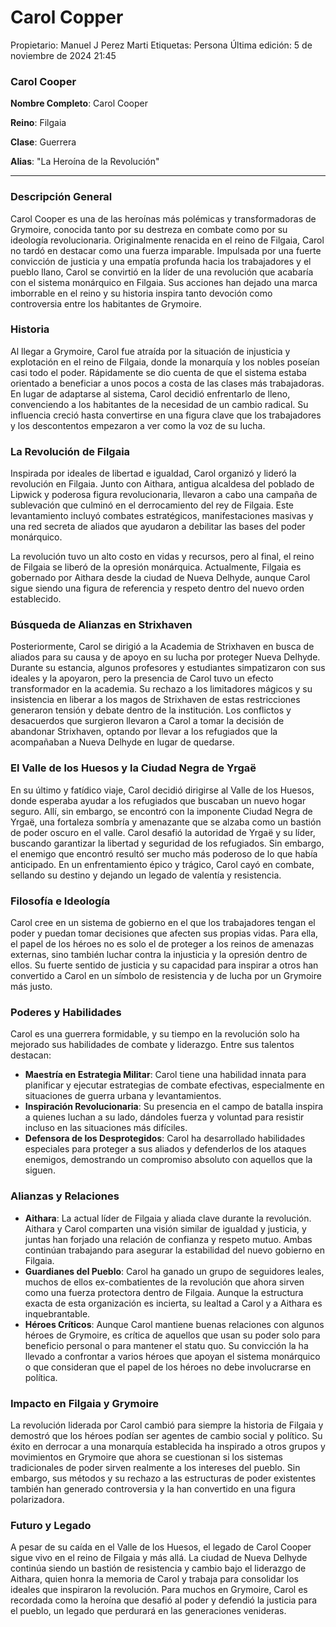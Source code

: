 # Carol Copper

Propietario: Manuel J Perez Marti
Etiquetas: Persona
Última edición: 5 de noviembre de 2024 21:45

### Carol Cooper

**Nombre Completo**: Carol Cooper

**Reino**: Filgaia

**Clase**: Guerrera

**Alias**: "La Heroína de la Revolución"

---

### Descripción General

Carol Cooper es una de las heroínas más polémicas y transformadoras de Grymoire, conocida tanto por su destreza en combate como por su ideología revolucionaria. Originalmente renacida en el reino de Filgaia, Carol no tardó en destacar como una fuerza imparable. Impulsada por una fuerte convicción de justicia y una empatía profunda hacia los trabajadores y el pueblo llano, Carol se convirtió en la líder de una revolución que acabaría con el sistema monárquico en Filgaia. Sus acciones han dejado una marca imborrable en el reino y su historia inspira tanto devoción como controversia entre los habitantes de Grymoire.

### Historia

Al llegar a Grymoire, Carol fue atraída por la situación de injusticia y explotación en el reino de Filgaia, donde la monarquía y los nobles poseían casi todo el poder. Rápidamente se dio cuenta de que el sistema estaba orientado a beneficiar a unos pocos a costa de las clases más trabajadoras. En lugar de adaptarse al sistema, Carol decidió enfrentarlo de lleno, convenciendo a los habitantes de la necesidad de un cambio radical. Su influencia creció hasta convertirse en una figura clave que los trabajadores y los descontentos empezaron a ver como la voz de su lucha.

### La Revolución de Filgaia

Inspirada por ideales de libertad e igualdad, Carol organizó y lideró la revolución en Filgaia. Junto con Aithara, antigua alcaldesa del poblado de Lipwick y poderosa figura revolucionaria, llevaron a cabo una campaña de sublevación que culminó en el derrocamiento del rey de Filgaia. Este levantamiento incluyó combates estratégicos, manifestaciones masivas y una red secreta de aliados que ayudaron a debilitar las bases del poder monárquico.

La revolución tuvo un alto costo en vidas y recursos, pero al final, el reino de Filgaia se liberó de la opresión monárquica. Actualmente, Filgaia es gobernado por Aithara desde la ciudad de Nueva Delhyde, aunque Carol sigue siendo una figura de referencia y respeto dentro del nuevo orden establecido.

### Búsqueda de Alianzas en Strixhaven

Posteriormente, Carol se dirigió a la Academia de Strixhaven en busca de aliados para su causa y de apoyo en su lucha por proteger Nueva Delhyde. Durante su estancia, algunos profesores y estudiantes simpatizaron con sus ideales y la apoyaron, pero la presencia de Carol tuvo un efecto transformador en la academia. Su rechazo a los limitadores mágicos y su insistencia en liberar a los magos de Strixhaven de estas restricciones generaron tensión y debate dentro de la institución. Los conflictos y desacuerdos que surgieron llevaron a Carol a tomar la decisión de abandonar Strixhaven, optando por llevar a los refugiados que la acompañaban a Nueva Delhyde en lugar de quedarse.

### El Valle de los Huesos y la Ciudad Negra de Yrgaë

En su último y fatídico viaje, Carol decidió dirigirse al Valle de los Huesos, donde esperaba ayudar a los refugiados que buscaban un nuevo hogar seguro. Allí, sin embargo, se encontró con la imponente Ciudad Negra de Yrgaë, una fortaleza sombría y amenazante que se alzaba como un bastión de poder oscuro en el valle. Carol desafió la autoridad de Yrgaë y su líder, buscando garantizar la libertad y seguridad de los refugiados. Sin embargo, el enemigo que encontró resultó ser mucho más poderoso de lo que había anticipado. En un enfrentamiento épico y trágico, Carol cayó en combate, sellando su destino y dejando un legado de valentía y resistencia.

### Filosofía e Ideología

Carol cree en un sistema de gobierno en el que los trabajadores tengan el poder y puedan tomar decisiones que afecten sus propias vidas. Para ella, el papel de los héroes no es solo el de proteger a los reinos de amenazas externas, sino también luchar contra la injusticia y la opresión dentro de ellos. Su fuerte sentido de justicia y su capacidad para inspirar a otros han convertido a Carol en un símbolo de resistencia y de lucha por un Grymoire más justo.

### Poderes y Habilidades

Carol es una guerrera formidable, y su tiempo en la revolución solo ha mejorado sus habilidades de combate y liderazgo. Entre sus talentos destacan:

- **Maestría en Estrategia Militar**: Carol tiene una habilidad innata para planificar y ejecutar estrategias de combate efectivas, especialmente en situaciones de guerra urbana y levantamientos.
- **Inspiración Revolucionaria**: Su presencia en el campo de batalla inspira a quienes luchan a su lado, dándoles fuerza y voluntad para resistir incluso en las situaciones más difíciles.
- **Defensora de los Desprotegidos**: Carol ha desarrollado habilidades especiales para proteger a sus aliados y defenderlos de los ataques enemigos, demostrando un compromiso absoluto con aquellos que la siguen.

### Alianzas y Relaciones

- **Aithara**: La actual líder de Filgaia y aliada clave durante la revolución. Aithara y Carol comparten una visión similar de igualdad y justicia, y juntas han forjado una relación de confianza y respeto mutuo. Ambas continúan trabajando para asegurar la estabilidad del nuevo gobierno en Filgaia.
- **Guardianes del Pueblo**: Carol ha ganado un grupo de seguidores leales, muchos de ellos ex-combatientes de la revolución que ahora sirven como una fuerza protectora dentro de Filgaia. Aunque la estructura exacta de esta organización es incierta, su lealtad a Carol y a Aithara es inquebrantable.
- **Héroes Críticos**: Aunque Carol mantiene buenas relaciones con algunos héroes de Grymoire, es crítica de aquellos que usan su poder solo para beneficio personal o para mantener el statu quo. Su convicción la ha llevado a confrontar a varios héroes que apoyan el sistema monárquico o que consideran que el papel de los héroes no debe involucrarse en política.

### Impacto en Filgaia y Grymoire

La revolución liderada por Carol cambió para siempre la historia de Filgaia y demostró que los héroes podían ser agentes de cambio social y político. Su éxito en derrocar a una monarquía establecida ha inspirado a otros grupos y movimientos en Grymoire que ahora se cuestionan si los sistemas tradicionales de poder sirven realmente a los intereses del pueblo. Sin embargo, sus métodos y su rechazo a las estructuras de poder existentes también han generado controversia y la han convertido en una figura polarizadora.

### Futuro y Legado

A pesar de su caída en el Valle de los Huesos, el legado de Carol Cooper sigue vivo en el reino de Filgaia y más allá. La ciudad de Nueva Delhyde continúa siendo un bastión de resistencia y cambio bajo el liderazgo de Aithara, quien honra la memoria de Carol y trabaja para consolidar los ideales que inspiraron la revolución. Para muchos en Grymoire, Carol es recordada como la heroína que desafió al poder y defendió la justicia para el pueblo, un legado que perdurará en las generaciones venideras.